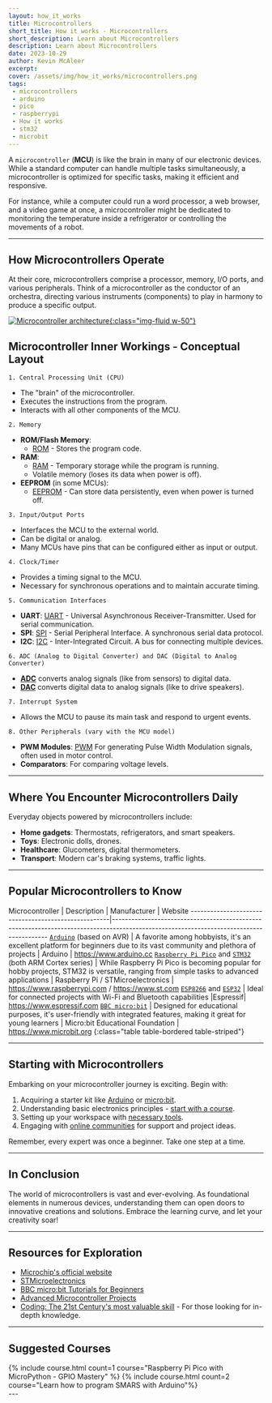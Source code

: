 ```yaml
---
layout: how_it_works
title: Microcontrollers
short_title: How it works - Microcontrollers
short_description: Learn about Microcontrollers
description: Learn about Microcontrollers
date: 2023-10-29
author: Kevin McAleer
excerpt: 
cover: /assets/img/how_it_works/microcontrollers.png
tags:
 - microcontrollers
 - arduino
 - pico
 - raspberrypi
 - How it works
 - stm32
 - microbit
---
```


A `microcontroller` (**MCU**) is like the brain in many of our electronic devices. While a standard computer can handle multiple tasks simultaneously, a microcontroller is optimized for specific tasks, making it efficient and responsive.

For instance, while a computer could run a word processor, a web browser, and a video game at once, a microcontroller might be dedicated to monitoring the temperature inside a refrigerator or controlling the movements of a robot.

---

## How Microcontrollers Operate

At their core, microcontrollers comprise a processor, memory, I/O ports, and various peripherals. Think of a microcontroller as the conductor of an orchestra, directing various instruments (components) to play in harmony to produce a specific output.

[![Microcontroller architecture](/assets/img/how_it_works/microcontroller_architecture.png){:class="img-fluid w-50"}](/assets/img/how_it_works/microcontroller_architecture.png)

## Microcontroller Inner Workings - Conceptual Layout

`1. Central Processing Unit (CPU)`

- The "brain" of the microcontroller.
- Executes the instructions from the program.
- Interacts with all other components of the MCU.
  
`2. Memory`

- **ROM/Flash Memory**:
  - [ROM](/resources/glossary#rom) - Stores the program code.
- **RAM**:
  - [RAM](/resources/glossary#ram) - Temporary storage while the program is running.
  - Volatile memory (loses its data when power is off).
- **EEPROM** (in some MCUs):
  - [EEPROM](/resources/glossary#eeprom) - Can store data persistently, even when power is turned off.

`3. Input/Output Ports`

- Interfaces the MCU to the external world.
- Can be digital or analog.
- Many MCUs have pins that can be configured either as input or output.

`4. Clock/Timer`

- Provides a timing signal to the MCU.
- Necessary for synchronous operations and to maintain accurate timing.

`5. Communication Interfaces`

- **UART**: [UART](/resources/glossary#uart) - Universal Asynchronous Receiver-Transmitter. Used for serial communication.
- **SPI**: [SPI](/resources/glossary#spi) - Serial Peripheral Interface. A synchronous serial data protocol.
- **I2C**: [I2C](/resources/glossary#i2c) - Inter-Integrated Circuit. A bus for connecting multiple devices.
  
`6. ADC (Analog to Digital Converter) and DAC (Digital to Analog Converter)`

- [**ADC**](/resources/glossary#adc) converts analog signals (like from sensors) to digital data.
- [**DAC**](/resources/glossary#dac) converts digital data to analog signals (like to drive speakers).

`7. Interrupt System`

- Allows the MCU to pause its main task and respond to urgent events.
  
`8. Other Peripherals (vary with the MCU model)`

- **PWM Modules**: [PWM](/resources/glossary#pwm) For generating Pulse Width Modulation signals, often used in motor control.
- **Comparators**: For comparing voltage levels.

---

## Where You Encounter Microcontrollers Daily

Everyday objects powered by microcontrollers include:

- **Home gadgets**: Thermostats, refrigerators, and smart speakers.
- **Toys**: Electronic dolls, drones.
- **Healthcare**: Glucometers, digital thermometers.
- **Transport**: Modern car's braking systems, traffic lights.

---

## Popular Microcontrollers to Know

Microcontroller                                      | Description | Manufacturer | Website
-----------------------------------------------------|----------------------------------------------------------------------------------------------------------------------------------------
[`Arduino`](/resources/boards/arduino) (based on AVR)                               | A favorite among hobbyists, it's an excellent platform for beginners due to its vast community and plethora of projects | Arduino | <https://www.arduino.cc>
[`Raspberry Pi Pico`](/resources/boards/pico) and [`STM32`](/resources/boards/stm32) (both ARM Cortex series) | While Raspberry Pi Pico is becoming popular for hobby projects, STM32 is versatile, ranging from simple tasks to advanced applications | Raspberry Pi / STMicroelectronics | <https://www.raspberrypi.com> / <https://www.st.com>
[`ESP8266`](/resources/boards/esp8266) and [`ESP32`](/resources/boards/esp32)                                    | Ideal for connected projects with Wi-Fi and Bluetooth capabilities |Espressif| <https://www.espressif.com>
[`BBC micro:bit`](/resources/boards/microbit)                                        | Designed for educational purposes, it's user-friendly with integrated features, making it great for young learners | Micro:bit Educational Foundation | <https://www.microbit.org>
{:class="table table-bordered table-striped"}

---

## Starting with Microcontrollers

Embarking on your microcontroller journey is exciting. Begin with:

1. Acquiring a starter kit like [Arduino](https://www.arduino.cc) or [micro:bit](https://www.microbit.org).
2. Understanding basic electronics principles - [start with a course](/learn/micropython_gpio/).
3. Setting up your workspace with [necessary tools](https://www.youtube.com/watch?v=o8Cvr9nuccs).
4. Engaging with [online communities](/discord) for support and project ideas.

Remember, every expert was once a beginner. Take one step at a time.

---

## In Conclusion

The world of microcontrollers is vast and ever-evolving. As foundational elements in numerous devices, understanding them can open doors to innovative creations and solutions. Embrace the learning curve, and let your creativity soar!

---

## Resources for Exploration

- [Microchip's official website](https://www.microchip.com/)
- [STMicroelectronics](https://www.st.com/)
- [BBC micro:bit Tutorials for Beginners](https://microbit.org/)
- [Advanced Microcontroller Projects](https://www.avrfreaks.net/)
- [Coding: The 21st Century's most valuable skill](https://monkmakes.com/coding_book.html) - For those looking for in-depth knowledge.

---

## Suggested Courses

<div class="row row-cols-1 row-cols-md-2 row-cols-lg-4 g-3">
{% include course.html count=1 course="Raspberry Pi Pico with MicroPython - GPIO Mastery" %}
{% include course.html count=2 course="Learn how to program SMARS with Arduino"%}
</div>
---
